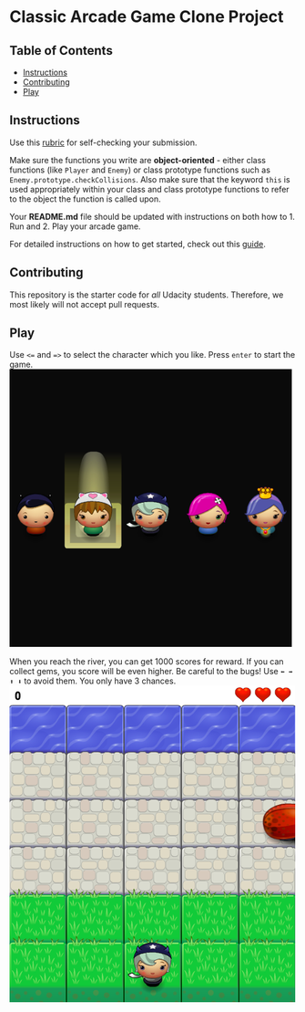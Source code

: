 # Classic Arcade Game Clone Project

## Table of Contents

- [Instructions](#instructions)
- [Contributing](#contributing)
- [Play](#play)

## Instructions

Use this [rubric](https://review.udacity.com/#!/rubrics/15/view) for self-checking your submission.

Make sure the functions you write are **object-oriented** - either class functions (like `Player` and `Enemy`) or class prototype functions such as `Enemy.prototype.checkCollisions`. Also make sure that the keyword `this` is used appropriately within your class and class prototype functions to refer to the object the function is called upon.

Your **README.md** file should be updated with instructions on both how to 1. Run and 2. Play your arcade game.

For detailed instructions on how to get started, check out this [guide](https://docs.google.com/document/d/1v01aScPjSWCCWQLIpFqvg3-vXLH2e8_SZQKC8jNO0Dc/pub?embedded=true).

## Contributing

This repository is the starter code for _all_ Udacity students. Therefore, we most likely will not accept pull requests.

## Play
Use  `<=` and `=>` to select the character which you like. Press `enter` to start the game.
![capture game](/images/capture_start.png)

When you reach the river, you can get 1000 scores for reward. If you can collect gems, you score will be even higher. Be careful
to the bugs! Use `⬅️ ➡️ ⬆️️ ⬇️️` to avoid them. You only have 3 chances.
![capture game](/images/capture_game.png)